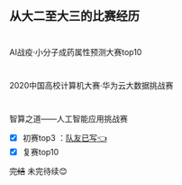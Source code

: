 从大二至大三的比赛经历
-----
#
AI战疫·小分子成药属性预测大赛top10
#
2020中国高校计算机大赛·华为云大数据挑战赛
#
智算之道——人工智能应用挑战赛 
- [x] 初赛top3        ：[队友已写:point_left:	](https://blog.csdn.net/qq_48081601/article/details/109095328 "悬停显示")
- [x] 复赛top10<br>

~~完结~~  未完待续:blush:

